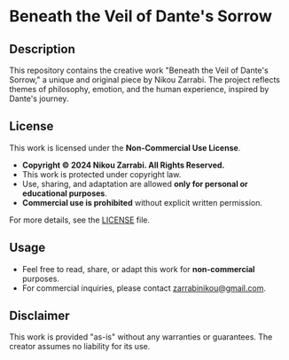 # Beneath the Veil of Dante's Sorrow 

## Description
This repository contains the creative work "Beneath the Veil of Dante's Sorrow," a unique and original piece by Nikou Zarrabi. The project reflects themes of philosophy, emotion, and the human experience, inspired by Dante's journey.

## License
This work is licensed under the **Non-Commercial Use License**.  
- **Copyright © 2024 Nikou Zarrabi. All Rights Reserved.**
- This work is protected under copyright law.
- Use, sharing, and adaptation are allowed **only for personal or educational purposes**.
- **Commercial use is prohibited** without explicit written permission.

For more details, see the [LICENSE](./LICENSE.md) file.

## Usage
- Feel free to read, share, or adapt this work for **non-commercial** purposes.
- For commercial inquiries, please contact zarrabinikou@gmail.com.

## Disclaimer
This work is provided "as-is" without any warranties or guarantees. The creator assumes no liability for its use.
